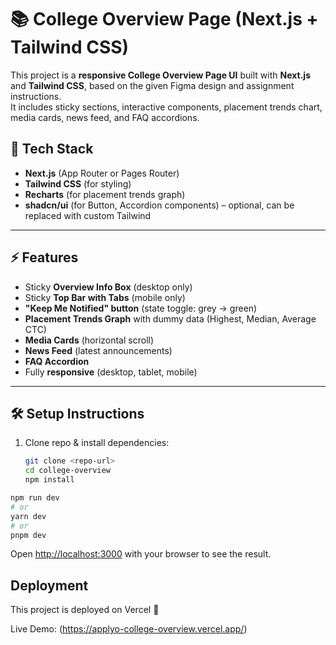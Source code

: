 # 📚 College Overview Page (Next.js + Tailwind CSS)

This project is a **responsive College Overview Page UI** built with **Next.js** and **Tailwind CSS**, based on the given Figma design and assignment instructions.  
It includes sticky sections, interactive components, placement trends chart, media cards, news feed, and FAQ accordions.

## 🚀 Tech Stack
- **Next.js** (App Router or Pages Router)
- **Tailwind CSS** (for styling)
- **Recharts** (for placement trends graph)
- **shadcn/ui** (for Button, Accordion components) – optional, can be replaced with custom Tailwind

---

## ⚡ Features
- Sticky **Overview Info Box** (desktop only)
- Sticky **Top Bar with Tabs** (mobile only)
- **"Keep Me Notified" button** (state toggle: grey → green)
- **Placement Trends Graph** with dummy data (Highest, Median, Average CTC)
- **Media Cards** (horizontal scroll)
- **News Feed** (latest announcements)
- **FAQ Accordion**
- Fully **responsive** (desktop, tablet, mobile)

---

## 🛠 Setup Instructions
1. Clone repo & install dependencies:
   ```bash
   git clone <repo-url>
   cd college-overview
   npm install

```bash
npm run dev
# or
yarn dev
# or
pnpm dev
```

Open [http://localhost:3000](http://localhost:3000) with your browser to see the result.

## Deployment

This project is deployed on Vercel 🚀

Live Demo: (https://applyo-college-overview.vercel.app/)
